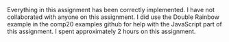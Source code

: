 Everything in this assignment has been correctly implemented.
I have not collaborated with anyone on this assignment. I did use the Double Rainbow example in the comp20 examples github for help with the JavaScript part of this assignment.
I spent approximately 2 hours on this assignment.